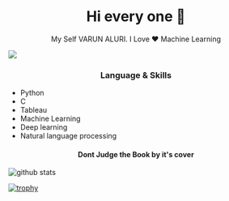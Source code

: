 <h1 align="center"> Hi every one 👋 </h1>
<p align="center"> My Self VARUN ALURI. I Love ❤️ Machine Learning  </p>
<img src="C:\Users\dell\Desktop\skull.jpg"/>

<h3 align="center"> Language & Skills </h3>

- Python
- C
- Tableau 
- Machine Learning
- Deep learning
- Natural language processing

<h4 align="center">Dont Judge the Book by it's cover</h4>

<img align="center" src="https://github-readme-stats.vercel.app/api?username=varunaluri18&show_icons=true&include_all_commits=true&theme=blue-white&count_private=true" alt="github stats">

[![trophy](https://github-profile-trophy.vercel.app/?username=varunaluri18&theme=gruvbox)](https://github.com/ryo-ma/github-profile-trophy)
